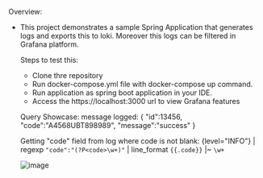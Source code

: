 Overview:
  - This project demonstrates a sample Spring Application that generates logs and exports this to loki.
    Moreover this logs can be filtered in Grafana platform.

     Steps to test this:
    - Clone thre repository
    - Run docker-compose.yml file with docker-compose up command.
    - Run application as spring boot application in your IDE.
    - Access the https://localhost:3000 url to view Grafana features
   
    Query Showcase:
    message logged:
      {
      	"id":13456,
      	"code":"A4568UBT898989",
      	"message":"success"
      }
  
    Getting "code" field from log where code is not blank:
    {level="INFO"} | regexp `"code":"(?P<code>\w+)"` | line_format `{{.code}}` |~ `\w+`

    ![image](https://github.com/user-attachments/assets/0cc13d4b-1f99-477b-aa61-5a2a7dcd67dc)

